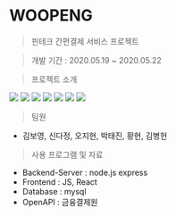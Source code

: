 # WOOPENG

> 핀테크 간편결제 서비스 프로젝트

> 개발 기간 : 2020.05.19 ~ 2020.05.22

> 프로젝트 소개

<img src="https://user-images.githubusercontent.com/34119701/86530902-ccc6c680-bef7-11ea-91c0-6ce48e6813ce.PNG">
<img src="https://user-images.githubusercontent.com/34119701/86530837-2aa6de80-bef7-11ea-8ce6-1e4ecdd43c9b.PNG">
<img src="https://user-images.githubusercontent.com/34119701/86530838-2aa6de80-bef7-11ea-959f-1f8c56fe828e.PNG">
<img src="https://user-images.githubusercontent.com/34119701/86530839-2b3f7500-bef7-11ea-8bab-9c44650401b2.PNG">
<img src="https://user-images.githubusercontent.com/34119701/86530840-2b3f7500-bef7-11ea-97b1-53e12f96a5b9.PNG">
<img src="https://user-images.githubusercontent.com/34119701/86530841-2bd80b80-bef7-11ea-870d-0caded58fe5b.PNG">
<img src="https://user-images.githubusercontent.com/34119701/86530843-2c70a200-bef7-11ea-909d-b20364efe04e.PNG">


> 팀원
* 김보영, 신다정, 오지현, 박태진, 황현, 김병헌


> 사용 프로그램 및 자료
* Backend-Server : node.js express 
* Frontend : JS, React
* Database : mysql 
* OpenAPI : 금융결제원 
